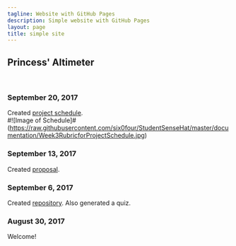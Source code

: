 ```yaml
---
tagline: Website with GitHub Pages
description: Simple website with GitHub Pages
layout: page
title: simple site
---
```


Princess' Altimeter
-------------------

 

### September 20, 2017

Created [project schedule](https://github.com/six0four/StudentSenseHat/blob/master/documentation/Week3RubricforProjectSchedule.xml).  
#![Image of Schedule]#(https://raw.githubusercontent.com/six0four/StudentSenseHat/master/documentation/Week3RubricforProjectSchedule.jpg)

### September 13, 2017

Created [proposal](https://github.com/princess97/Altimeter/blob/master/documentation/ProposalContentPrincessRev02.pdf).

### September 6, 2017

Created [repository](https://github.com/princess97/Altimeter). Also generated a quiz.

### August 30, 2017

Welcome!
